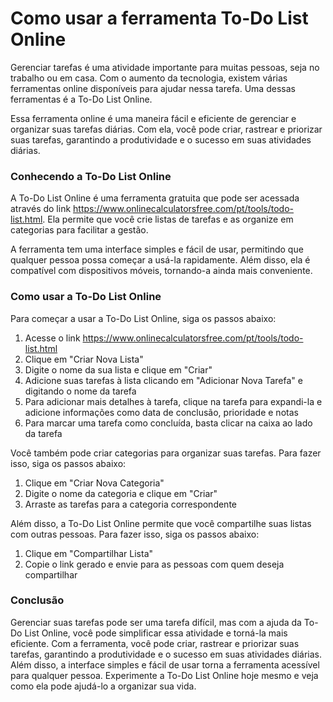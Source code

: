 Como usar a ferramenta To-Do List Online
========================================

Gerenciar tarefas é uma atividade importante para muitas pessoas, seja no trabalho ou em casa. Com o aumento da tecnologia, existem várias ferramentas online disponíveis para ajudar nessa tarefa. Uma dessas ferramentas é a To-Do List Online.

Essa ferramenta online é uma maneira fácil e eficiente de gerenciar e organizar suas tarefas diárias. Com ela, você pode criar, rastrear e priorizar suas tarefas, garantindo a produtividade e o sucesso em suas atividades diárias.

### Conhecendo a To-Do List Online

A To-Do List Online é uma ferramenta gratuita que pode ser acessada através do link <https://www.onlinecalculatorsfree.com/pt/tools/todo-list.html>. Ela permite que você crie listas de tarefas e as organize em categorias para facilitar a gestão.

A ferramenta tem uma interface simples e fácil de usar, permitindo que qualquer pessoa possa começar a usá-la rapidamente. Além disso, ela é compatível com dispositivos móveis, tornando-a ainda mais conveniente.

### Como usar a To-Do List Online

Para começar a usar a To-Do List Online, siga os passos abaixo:

1. Acesse o link <https://www.onlinecalculatorsfree.com/pt/tools/todo-list.html>
2. Clique em "Criar Nova Lista"
3. Digite o nome da sua lista e clique em "Criar"
4. Adicione suas tarefas à lista clicando em "Adicionar Nova Tarefa" e digitando o nome da tarefa
5. Para adicionar mais detalhes à tarefa, clique na tarefa para expandi-la e adicione informações como data de conclusão, prioridade e notas
6. Para marcar uma tarefa como concluída, basta clicar na caixa ao lado da tarefa

Você também pode criar categorias para organizar suas tarefas. Para fazer isso, siga os passos abaixo:

1. Clique em "Criar Nova Categoria"
2. Digite o nome da categoria e clique em "Criar"
3. Arraste as tarefas para a categoria correspondente

Além disso, a To-Do List Online permite que você compartilhe suas listas com outras pessoas. Para fazer isso, siga os passos abaixo:

1. Clique em "Compartilhar Lista"
2. Copie o link gerado e envie para as pessoas com quem deseja compartilhar

### Conclusão

Gerenciar suas tarefas pode ser uma tarefa difícil, mas com a ajuda da To-Do List Online, você pode simplificar essa atividade e torná-la mais eficiente. Com a ferramenta, você pode criar, rastrear e priorizar suas tarefas, garantindo a produtividade e o sucesso em suas atividades diárias. Além disso, a interface simples e fácil de usar torna a ferramenta acessível para qualquer pessoa. Experimente a To-Do List Online hoje mesmo e veja como ela pode ajudá-lo a organizar sua vida.